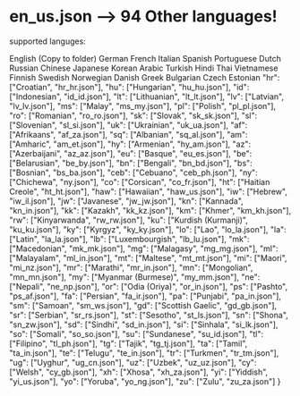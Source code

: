 # en_us.json --> 94 Other languages!
supported languges:

English (Copy to folder)
German
French
Italian
Spanish
Portuguese
Dutch
Russian
Chinese
Japanese
Korean
Arabic
Turkish
Hindi
Thai
Vietnamese
Finnish
Swedish
Norwegian
Danish
Greek
Bulgarian
Czech
Estonian
    "hr": ["Croatian", "hr_hr.json"],
    "hu": ["Hungarian", "hu_hu.json"],
    "id": ["Indonesian", "id_id.json"],
    "lt": ["Lithuanian", "lt_lt.json"],
    "lv": ["Latvian", "lv_lv.json"],
    "ms": ["Malay", "ms_my.json"],
    "pl": ["Polish", "pl_pl.json"],
    "ro": ["Romanian", "ro_ro.json"],
    "sk": ["Slovak", "sk_sk.json"],
    "sl": ["Slovenian", "sl_si.json"],
    "uk": ["Ukrainian", "uk_ua.json"],
    "af": ["Afrikaans", "af_za.json"],
    "sq": ["Albanian", "sq_al.json"],
    "am": ["Amharic", "am_et.json"],
    "hy": ["Armenian", "hy_am.json"],
    "az": ["Azerbaijani", "az_az.json"],
    "eu": ["Basque", "eu_es.json"],
    "be": ["Belarusian", "be_by.json"],
    "bn": ["Bengali", "bn_bd.json"],
    "bs": ["Bosnian", "bs_ba.json"],
    "ceb": ["Cebuano", "ceb_ph.json"],
    "ny": ["Chichewa", "ny.json"],
    "co": ["Corsican", "co_fr.json"],
    "ht": ["Haitian Creole", "ht_ht.json"],
    "haw": ["Hawaiian", "haw_us.json"],
    "iw": ["Hebrew", "iw_il.json"],
    "jw": ["Javanese", "jw_jw.json"],
    "kn": ["Kannada", "kn_in.json"],
    "kk": ["Kazakh", "kk_kz.json"],
    "km": ["Khmer", "km_kh.json"],
    "rw": ["Kinyarwanda", "rw_rw.json"],
    "ku": ["Kurdish (Kurmanji)", "ku_ku.json"],
    "ky": ["Kyrgyz", "ky_ky.json"],
    "lo": ["Lao", "lo_la.json"],
    "la": ["Latin", "la_la.json"],
    "lb": ["Luxembourgish", "lb_lu.json"],
    "mk": ["Macedonian", "mk_mk.json"],
    "mg": ["Malagasy", "mg_mg.json"],
    "ml": ["Malayalam", "ml_in.json"],
    "mt": ["Maltese", "mt_mt.json"],
    "mi": ["Maori", "mi_nz.json"],
    "mr": ["Marathi", "mr_in.json"],
    "mn": ["Mongolian", "mn_mn.json"],
    "my": ["Myanmar (Burmese)", "my_mm.json"],
    "ne": ["Nepali", "ne_np.json"],
    "or": ["Odia (Oriya)", "or_in.json"],
    "ps": ["Pashto", "ps_af.json"],
    "fa": ["Persian", "fa_ir.json"],
    "pa": ["Punjabi", "pa_in.json"],
    "sm": ["Samoan", "sm_ws.json"],
    "gd": ["Scottish Gaelic", "gd_gb.json"],
    "sr": ["Serbian", "sr_rs.json"],
    "st": ["Sesotho", "st_ls.json"],
    "sn": ["Shona", "sn_zw.json"],
    "sd": ["Sindhi", "sd_in.json"],
    "si": ["Sinhala", "si_lk.json"],
    "so": ["Somali", "so_so.json"],
    "su": ["Sundanese", "su_id.json"],
    "tl": ["Filipino", "tl_ph.json"],
    "tg": ["Tajik", "tg_tj.json"],
    "ta": ["Tamil", "ta_in.json"],
    "te": ["Telugu", "te_in.json"],
    "tr": ["Turkmen", "tr_tm.json"],
    "ug": ["Uyghur", "ug_cn.json"],
    "uz": ["Uzbek", "uz_uz.json"],
    "cy": ["Welsh", "cy_gb.json"],
    "xh": ["Xhosa", "xh_za.json"],
    "yi": ["Yiddish", "yi_us.json"],
    "yo": ["Yoruba", "yo_ng.json"],
    "zu": ["Zulu", "zu_za.json"]
}
